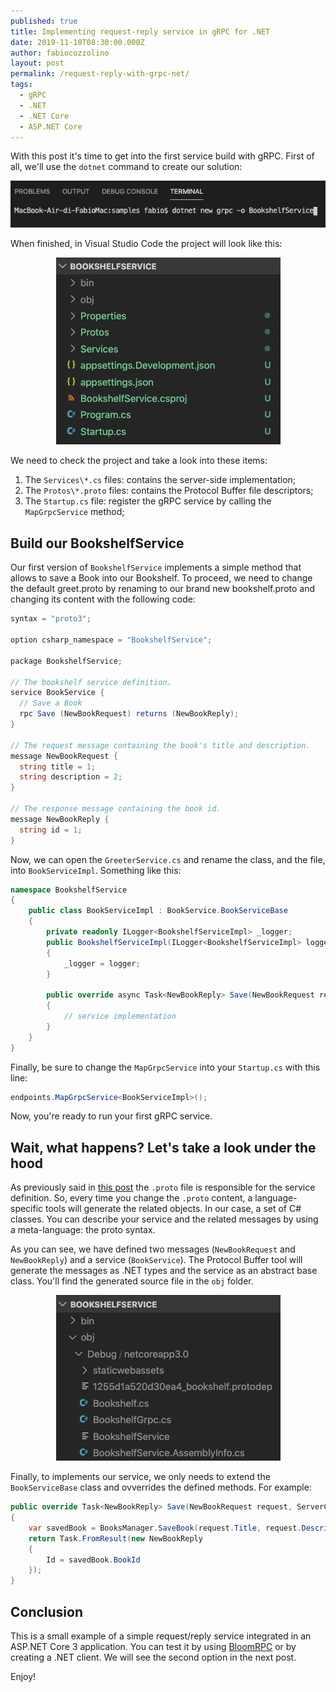 ```yaml
---
published: true
title: Implementing request-reply service in gRPC for .NET
date: 2019-11-10T08:30:00.000Z
author: fabiocozzolino
layout: post
permalink: /request-reply-with-grpc-net/
tags:
  - gRPC
  - .NET
  - .NET Core
  - ASP.NET Core
---
```

With this post it's time to get into the first service build with gRPC. First of all, we'll use the `dotnet` command to create our solution:
<p align="center">
  <img src="/assets/img/grpc-createnew.png" alt="gRPC Create New">
</p>

When finished, in Visual Studio Code the project will look like this:
<p align="center">
  <img src="/assets/img/grpc-project.png" alt="gRPC Project">
</p>

We need to check the project and take a look into these items:
1. The `Services\*.cs` files: contains the server-side implementation;
2. The `Protos\*.proto` files: contains the Protocol Buffer file descriptors;
3. The `Startup.cs` file: register the gRPC service by calling the `MapGrpcService` method;

## Build our BookshelfService
Our first version of `BookshelfService` implements a simple method that allows to save a Book into our Bookshelf. To proceed, we need to change the default greet.proto by renaming to our brand new bookshelf.proto and changing its content with the following code:
``` csharp
syntax = "proto3";

option csharp_namespace = "BookshelfService";

package BookshelfService;

// The bookshelf service definition.
service BookService {
  // Save a Book
  rpc Save (NewBookRequest) returns (NewBookReply);
}

// The request message containing the book's title and description.
message NewBookRequest {
  string title = 1;
  string description = 2;
}

// The response message containing the book id.
message NewBookReply {
  string id = 1;
}
```

Now, we can open the `GreeterService.cs` and rename the class, and the file, into `BookServiceImpl`. Something like this:
``` csharp
namespace BookshelfService
{
    public class BookServiceImpl : BookService.BookServiceBase
    {
        private readonly ILogger<BookshelfServiceImpl> _logger;
        public BookshelfServiceImpl(ILogger<BookshelfServiceImpl> logger)
        {
            _logger = logger;
        }

        public override async Task<NewBookReply> Save(NewBookRequest request, ServerCallContext context)
        {
            // service implementation
        }
    }
}
```

Finally, be sure to change the `MapGrpcService` into your `Startup.cs` with this line:
``` csharp
endpoints.MapGrpcService<BookServiceImpl>();
``` 

Now, you're ready to run your first gRPC service.

## Wait, what happens? Let's take a look under the hood
As previously said in [this post](/speed-up-your-net-microservice-with-grpc/) the `.proto` file is responsible for the service definition. So, every time you change the `.proto` content, a language-specific tools will generate the related objects. In our case, a set of C# classes. You can describe your service and the related messages by using a meta-language: the proto syntax.

As you can see, we have defined two messages (`NewBookRequest` and `NewBookReply`) and a service (`BookService`). The Protocol Buffer tool will generate the messages as .NET types and the service as an abstract base class. You'll find the generated source file in the `obj` folder.
<p align="center">
  <img src="/assets/img/grpc-obj-folder.png" alt="gRPC Obj Folder">
</p>

Finally, to implements our service, we only needs to extend the `BookServiceBase` class and ovverrides the defined methods. For example:
``` csharp
public override Task<NewBookReply> Save(NewBookRequest request, ServerCallContext context)
{
    var savedBook = BooksManager.SaveBook(request.Title, request.Description);
    return Task.FromResult(new NewBookReply
    {
        Id = savedBook.BookId
    });
}
```

## Conclusion
This is a small example of a simple request/reply service integrated in an ASP.NET Core 3 application. You can test it by using [BloomRPC](/test-your-net-grpc-service/) or by creating a .NET client. We will see the second option in the next post.

Enjoy!
